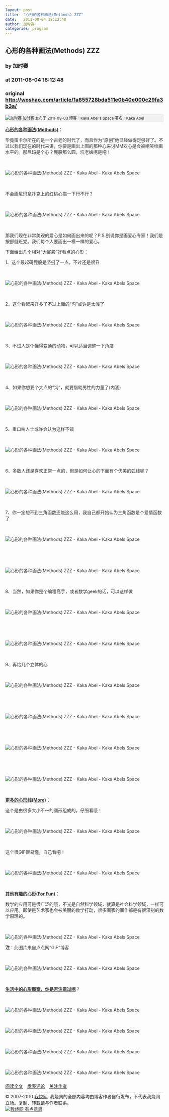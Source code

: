 ```yaml
---
layout: post
title:  "心形的各种画法(Methods) ZZZ"
date:   2011-08-04 18:12:48
author: 加时赛
categories: program
---
```


## 心形的各种画法(Methods) ZZZ
### by 加时赛
### at 2011-08-04 18:12:48
### original <http://woshao.com/article/1a855728bda511e0b40e000c29fa3b3a/>

<div style="background:#f1f1f1;border-top:1px solid #dddddd;border-bottom:1px solid #dddddd;line-height:22px;font-size:12px">
<a href="http://woshao.com/jiash/"><img src="http://woshao.com/res/images/nohead_48x48.jpg" alt="加时赛"></a>
<a href="http://woshao.com/jiash/">加时赛</a>
发布于 2011-08-03 
博客：Kaka Abel&#39;s Space 
署名：Kaka Abel
</div>

<div><span style="color:rgb(51,51,51);line-height:19px"><p><strong style="margin-top:0px;margin-right:0px;margin-bottom:0px;margin-left:0px;padding-top:0px;padding-right:0px;padding-bottom:0px;padding-left:0px"><span style="margin-top:0px;margin-right:0px;margin-bottom:0px;margin-left:0px;padding-top:0px;padding-right:0px;padding-bottom:0px;padding-left:0px;text-decoration:underline">心形的各种画法(Methods)</span></strong>：</p><p>毕竟笛卡尔所在的是一个古老的时代了，而且作为“原创”他已经做得足够好了。不过以我们现在的时代来讲，你要是画出上图的那种心来讨MM欢心是会被嘲笑绘画水平的。那尼玛是个心？屁股那么圆，坑老娘呢是吧！</p><p> </p><p><img title="心形的各种画法(Methods) ZZZ - Kaka Abel - Kaka Abels Space" alt="心形的各种画法(Methods) ZZZ - Kaka Abel - Kaka Abels Space" src="http://p1.woshao.net/13Jac"></p><p> </p><p>不会画尼玛拿扑克上的红桃心描一下行不行？</p><p> </p><p><img title="心形的各种画法(Methods) ZZZ - Kaka Abel - Kaka Abels Space" alt="心形的各种画法(Methods) ZZZ - Kaka Abel - Kaka Abels Space" src="http://p2.woshao.net/13Jad"></p><p> </p><p>那我们现在非常美观的爱心是如何画出来的呢？P.S.别说你是画爱心专家！我们是按部就班党。我们每个人要画出一模一样的爱心。</p><p><span style="margin-top:0px;margin-right:0px;margin-bottom:0px;margin-left:0px;padding-top:0px;padding-right:0px;padding-bottom:0px;padding-left:0px;text-decoration:underline">下面给出几个相对“大屁股”好看点的心形</span>：</p><p>1、这个最起码屁股是坚挺了一点，不过还是很丑</p><p> </p><p><img title="心形的各种画法(Methods) ZZZ - Kaka Abel - Kaka Abels Space" alt="心形的各种画法(Methods) ZZZ - Kaka Abel - Kaka Abels Space" src="http://p1.woshao.net/13Jae"></p><p> </p><p>2、这个看起来好多了不过上面的“沟”或许是太浅了</p><p> </p><p><img title="心形的各种画法(Methods) ZZZ - Kaka Abel - Kaka Abels Space" alt="心形的各种画法(Methods) ZZZ - Kaka Abel - Kaka Abels Space" src="http://p2.woshao.net/13Jaf"></p><p> </p><p>3、不过人是个懂得变通的动物，可以适当调整一下角度</p><p> </p><p><img title="心形的各种画法(Methods) ZZZ - Kaka Abel - Kaka Abels Space" alt="心形的各种画法(Methods) ZZZ - Kaka Abel - Kaka Abels Space" src="http://p1.woshao.net/13Jab"></p><p> </p><p>4、如果你想要个大点的“沟”，就要借助男性的力量了(内涵)</p><p> </p><p><img title="心形的各种画法(Methods) ZZZ - Kaka Abel - Kaka Abels Space" alt="心形的各种画法(Methods) ZZZ - Kaka Abel - Kaka Abels Space" src="http://p2.woshao.net/13Jag"></p><p> </p><p>5、重口味人士或许会认为这样不错</p><p> </p><p><img title="心形的各种画法(Methods) ZZZ - Kaka Abel - Kaka Abels Space" alt="心形的各种画法(Methods) ZZZ - Kaka Abel - Kaka Abels Space" src="http://p1.woshao.net/13Jah"></p><p> </p><p>6、多数人还是喜欢正常一点的，但是如何让心的下面有个优美的弧线呢？</p><p> </p><p><img title="心形的各种画法(Methods) ZZZ - Kaka Abel - Kaka Abels Space" alt="心形的各种画法(Methods) ZZZ - Kaka Abel - Kaka Abels Space" src="http://p1.woshao.net/13Jai"></p><p> </p><p>7、你一定想不到三角函数还能这么用，我自己都开始认为三角函数是个爱情函数了</p><p> </p><p><img title="心形的各种画法(Methods) ZZZ - Kaka Abel - Kaka Abels Space" alt="心形的各种画法(Methods) ZZZ - Kaka Abel - Kaka Abels Space" src="http://p2.woshao.net/13Jaj"></p><p> </p><p> </p><p><img title="心形的各种画法(Methods) ZZZ - Kaka Abel - Kaka Abels Space" alt="心形的各种画法(Methods) ZZZ - Kaka Abel - Kaka Abels Space" src="http://p2.woshao.net/13Jak"></p><p> </p><p>8、当然，如果你是个编程高手，或者数学geek的话，可以这样做</p><p> </p><p><img title="心形的各种画法(Methods) ZZZ - Kaka Abel - Kaka Abels Space" alt="心形的各种画法(Methods) ZZZ - Kaka Abel - Kaka Abels Space" src="http://p1.woshao.net/13Jal"></p><p> </p><p> </p><p><img title="心形的各种画法(Methods) ZZZ - Kaka Abel - Kaka Abels Space" alt="心形的各种画法(Methods) ZZZ - Kaka Abel - Kaka Abels Space" src="http://p2.woshao.net/13Jam"></p><p> </p><p>9、再给几个立体的心</p><p> </p><p><img title="心形的各种画法(Methods) ZZZ - Kaka Abel - Kaka Abels Space" alt="心形的各种画法(Methods) ZZZ - Kaka Abel - Kaka Abels Space" src="http://p2.woshao.net/13Jan"></p><p> </p><p> </p><p><img title="心形的各种画法(Methods) ZZZ - Kaka Abel - Kaka Abels Space" alt="心形的各种画法(Methods) ZZZ - Kaka Abel - Kaka Abels Space" src="http://p1.woshao.net/13Jao"></p><p> </p><p> </p><p><img title="心形的各种画法(Methods) ZZZ - Kaka Abel - Kaka Abels Space" alt="心形的各种画法(Methods) ZZZ - Kaka Abel - Kaka Abels Space" src="http://p1.woshao.net/13Jap"></p><p> </p><p> </p><p><img title="心形的各种画法(Methods) ZZZ - Kaka Abel - Kaka Abels Space" alt="心形的各种画法(Methods) ZZZ - Kaka Abel - Kaka Abels Space" src="http://p2.woshao.net/13Jaq"></p><p> </p><p><strong style="margin-top:0px;margin-right:0px;margin-bottom:0px;margin-left:0px;padding-top:0px;padding-right:0px;padding-bottom:0px;padding-left:0px"><span style="margin-top:0px;margin-right:0px;margin-bottom:0px;margin-left:0px;padding-top:0px;padding-right:0px;padding-bottom:0px;padding-left:0px;text-decoration:underline">更多的心形线(More)</span></strong>：</p><p>这个是由很多大小不一的圆形组成的，仔细看哦！</p><p> </p><p><img title="心形的各种画法(Methods) ZZZ - Kaka Abel - Kaka Abels Space" alt="心形的各种画法(Methods) ZZZ - Kaka Abel - Kaka Abels Space" src="http://p2.woshao.net/13Jar"></p><p> </p><p>这个很GIF很易懂，自己看吧！</p><p> </p><p><img title="心形的各种画法(Methods) ZZZ - Kaka Abel - Kaka Abels Space" alt="心形的各种画法(Methods) ZZZ - Kaka Abel - Kaka Abels Space" src="http://p2.woshao.net/13Jas"></p><p> </p><p><strong style="margin-top:0px;margin-right:0px;margin-bottom:0px;margin-left:0px;padding-top:0px;padding-right:0px;padding-bottom:0px;padding-left:0px"><span style="margin-top:0px;margin-right:0px;margin-bottom:0px;margin-left:0px;padding-top:0px;padding-right:0px;padding-bottom:0px;padding-left:0px;text-decoration:underline">其他有趣的心形(For Fun)</span></strong>：</p><p>数学的应用可是很广泛的哦，不光是自然科学领域，就算是社会科学领域，一样可以应用。即使是艺术家也会被美丽的数学打动，很多画家的画作都是有很深刻的数学原理的。</p><p> </p><p><img title="心形的各种画法(Methods) ZZZ - Kaka Abel - Kaka Abels Space" alt="心形的各种画法(Methods) ZZZ - Kaka Abel - Kaka Abels Space" src="http://p2.woshao.net/13Jat"></p><p><strong style="margin-top:0px;margin-right:0px;margin-bottom:0px;margin-left:0px;padding-top:0px;padding-right:0px;padding-bottom:0px;padding-left:0px">注</strong>：此图片来自点点网“GIF”博客</p><p> </p><p><img title="心形的各种画法(Methods) ZZZ - Kaka Abel - Kaka Abels Space" alt="心形的各种画法(Methods) ZZZ - Kaka Abel - Kaka Abels Space" src="http://p1.woshao.net/13Jau"></p><p> </p><p><span style="margin-top:0px;margin-right:0px;margin-bottom:0px;margin-left:0px;padding-top:0px;padding-right:0px;padding-bottom:0px;padding-left:0px;text-decoration:underline"><strong style="margin-top:0px;margin-right:0px;margin-bottom:0px;margin-left:0px;padding-top:0px;padding-right:0px;padding-bottom:0px;padding-left:0px">生活中的心形图案，你是否注意过呢</strong></span>？</p><p> </p><p><img title="心形的各种画法(Methods) ZZZ - Kaka Abel - Kaka Abels Space" alt="心形的各种画法(Methods) ZZZ - Kaka Abel - Kaka Abels Space" src="http://p1.woshao.net/13Jav"></p><p> </p><p><img title="心形的各种画法(Methods) ZZZ - Kaka Abel - Kaka Abels Space" alt="心形的各种画法(Methods) ZZZ - Kaka Abel - Kaka Abels Space" src="http://p1.woshao.net/13Jaw"></p><p> </p><p><img title="心形的各种画法(Methods) ZZZ - Kaka Abel - Kaka Abels Space" alt="心形的各种画法(Methods) ZZZ - Kaka Abel - Kaka Abels Space" src="http://p2.woshao.net/13Jax"></p><p> </p><p><img title="心形的各种画法(Methods) ZZZ - Kaka Abel - Kaka Abels Space" alt="心形的各种画法(Methods) ZZZ - Kaka Abel - Kaka Abels Space" src="http://p1.woshao.net/13Jay"></p></span></div><img src="http://woshao.com/articles/1a855728-bda5-11e0-b40e-000c29fa3b3a/stats/reads.png" alt="">

<div style="line-height:40px"><img src="http://woshao.com/res/images/logo14x14.png" alt=""><a href="http://woshao.com/article/1a855728bda511e0b40e000c29fa3b3a/">阅读全文</a>　<img src="http://woshao.com/res/images/logo14x14.png" alt=""><a href="http://woshao.com/article/1a855728bda511e0b40e000c29fa3b3a/#Comments">发表评论</a>　<img src="http://woshao.com/res/images/logo14x14.png" alt=""><a href="http://woshao.com/jiash/">关注作者</a></div>
<div style="border-top:2px solid #dddddd">© 2007-2010 <a href="http://woshao.com">我烧网</a>. 我烧网的全部内容均由博客作者自行发布，不代表我烧网立场。复制、转载请与作者联系。</div>
<a href="http://woshao.com/"><img src="http://i2.woshao.net/2010/1206/interestingwoshao468x60.png" alt="我烧网 有点意思"></a>